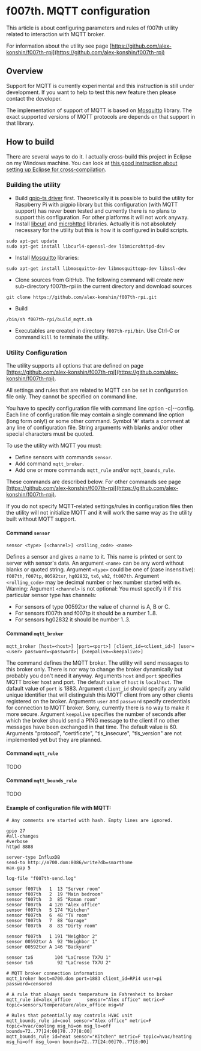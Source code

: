 # f007th. MQTT configuration
This article is about configuring parameters and rules of f007th utility related to interaction with MQTT broker.

For information about the utility see page [https://github.com/alex-konshin/f007th-rpi](https://github.com/alex-konshin/f007th-rpi)

## Overview
Support for MQTT is currently experimental and this instruction is still under development. If you want to help to test this new feature then please contact the developer.

The implementation of support of MQTT is based on [Mosquitto](https://github.com/eclipse/mosquitto) library. The exact supported versions of MQTT protocols are depends on that support in that library.

## How to build
There are several ways to do it. I actually cross-build this project in Eclipse on my Windows machine.
You can look at [this good instruction about setting up Eclipse for cross-compilation](http://www.cososo.co.uk/2015/12/cross-development-using-eclipse-and-gcc-for-the-rpi/).

### Building the utility
- Build [gpio-ts driver](https://github.com/alex-konshin/gpio-ts) first.
Theoretically it is possible to build the utility for Raspberry Pi with pigpio library but this configuration (with MQTT support) has never been tested and currently there is no plans to support this configuration. For other platforms it will not work anyway.
- Install [libcurl](https://curl.haxx.se/libcurl/) and [microhttpd](https://www.gnu.org/software/libmicrohttpd/) libraries.
Actually it is not absolutely necessary for the utility but this is how it is configured in build scripts.
```
sudo apt-get update
sudo apt-get install libcurl4-openssl-dev libmicrohttpd-dev
```
- Install [Mosquitto](https://github.com/eclipse/mosquitto) libraries:
```
sudo apt-get install libmosquitto-dev libmosquittopp-dev libssl-dev
```
- Clone sources from GitHub. The following command will create new sub-directory f007th-rpi in the current directory and download sources
```
git clone https://github.com/alex-konshin/f007th-rpi.git
```
- Build
```
/bin/sh f007th-rpi/build_mqtt.sh
```
- Executables are created in directory `f007th-rpi/bin`. Use Ctrl-C or command `kill` to terminate the utility.

### Utility Configuration
The utility supports all options that are defined on page [https://github.com/alex-konshin/f007th-rpi](https://github.com/alex-konshin/f007th-rpi).

All settings and rules that are related to MQTT can be set in configuration file only. They cannot be specified on command line.

You have to specify configuration file with command line option -c|--config.
Each line of configuration file may contain a single command line option (long form only!) or some other command.
Symbol '#' starts a comment at any line of configuration file.
String arguments with blanks and/or other special characters must be quoted.

To use the utility with MQTT you must:
- Define sensors with commands `sensor`.
- Add command `mqtt_broker`.
- Add one or more commands `mqtt_rule` and/or `mqtt_bounds_rule`.

These commands are described below. For other commands see page [https://github.com/alex-konshin/f007th-rpi](https://github.com/alex-konshin/f007th-rpi).

If you do not specify MQTT-related settings/rules in configuration files then the utility will not initialize MQTT and it will work the same way as the utility built without MQTT support.

#### Command `sensor`
```
sensor <type> [<channel>] <rolling_code> <name>
```
Defines a sensor and gives a name to it. This name is printed or sent to server with sensor's data. An argument `<name>` can be any word without blanks or quoted string.
Argument `<type>` could be one of (case insensitive): `f007th`, `f007tp`, `00592txr`, `hg02832`, `tx6`, `wh2`, `ft007th`.
Argument `<rolling_code>` may be decimal number or hex number started with `0x`.
Warning: Argument `<channel>` is not optional: You must specify it if this particular sensor type has channels:
- For sensors of type 00592txr the value of channel is A, B or C.
- For sensors f007th and f007tp it should be a number 1..8.
- For sensors hg02832 it should be number 1..3.

#### Command `mqtt_broker`
```
mqtt_broker [host=<host>] [port=<port>] [client_id=<client_id>] [user=<user> password=<password>] [keepalive=<keepalive>]
```
The command defines the MQTT broker. The utility will send messages to this broker only. There is nor way to change the broker dynamically but probably you don't need it anyway.
Arguments `host` and `port` specifies MQTT broker host and port. The default value of `host` is `localhost`. The dafault value of `port` is 1883.
Argument `client_id` should specify any valid unique identifier that will distinguish this MQTT client from any other clients registered on the broker.
Arguments `user` and `password` specify credentials for connection to MQTT broker. Sorry, currently there is no way to make it more secure.
Argument `keepalive` specifies the number of seconds after which the broker should send a PING message to the client if no other messages have been exchanged in that time. The default value is 60.
Arguments "protocol", "certificate", "tls_insecure", "tls_version" are not implemented yet but they are planned.

#### Command `mqtt_rule`


TODO


#### Command `mqtt_bounds_rule`


TODO


#### Example of configuration file with MQTT:
```
# Any comments are started with hash. Empty lines are ignored.

gpio 27
#all-changes
#verbose
httpd 8888

server-type InfluxDB
send-to http://m700.dom:8086/write?db=smarthome
max-gap 5

log-file "f007th-send.log"

sensor f007th   1  13 "Server room"
sensor f007th   2  19 "Main bedroom"
sensor f007th   3  85 "Roman room"
sensor f007th   4 120 "Alex office"
sensor f007th   5 174 "Kitchen"
sensor f007th   6  48 "TV room"
sensor f007th   7  88 "Garage"
sensor f007th   8  83 "Dirty room"

sensor f007th   1 191 "Neighbor 2"
sensor 00592txr A  92 "Neighbor 1"
sensor 00592txr A 146 "Backyard"

sensor tx6        104 "LaCrosse TX7U 1"
sensor tx6         92 "LaCrosse TX7U 2"

# MQTT broker connection information
mqtt_broker host=m700.dom port=1883 client_id=RPi4 user=pi password=censored

# A rule that always sends temperature in Fahrenheit to broker
mqtt_rule id=alex_office      sensor="Alex office" metric=F topic=sensors/temperature/alex_office msg=%F

# Rules that potentially may controls HVAC unit
mqtt_bounds_rule id=cool sensor="Alex office" metric=F topic=hvac/cooling msg_hi=on msg_lo=off bounds=72..77[24:00]70..77[8:00]
mqtt_bounds_rule id=heat sensor="Kitchen" metric=F topic=hvac/heating msg_hi=off msg_lo=on bounds=72..77[24:00]70..77[8:00]
```

